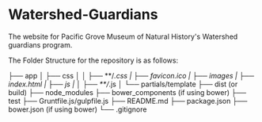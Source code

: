 # Watershed-Guardians
The website for Pacific Grove Museum of Natural History's Watershed guardians program.

The Folder Structure for the repository is as follows: 



├── app
│   ├── css
│   │   ├── **/*.css
|   ├── favicon.ico
|   ├── images
|   ├── index.html
|   ├── js
|   │   ├── **/*.js
│   └── partials/template
├── dist (or build)
├── node_modules
├── bower_components (if using bower)
├── test
├── Gruntfile.js/gulpfile.js
├── README.md
├── package.json
├── bower.json (if using bower)
└── .gitignore


